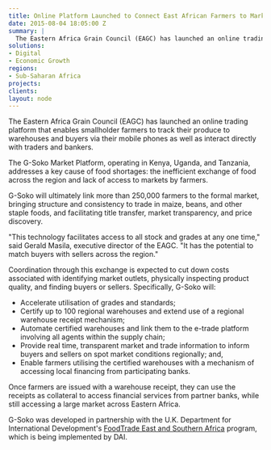 ```yaml
---
title: Online Platform Launched to Connect East African Farmers to Markets, Improve Incomes and Food Availability
date: 2015-08-04 18:05:00 Z
summary: |
  The Eastern Africa Grain Council (EAGC) has launched an online trading platform that enables smallholder farmers to track their produce to warehouses and buyers via their mobile phones as well as interact directly with traders and bankers.
solutions:
- Digital
- Economic Growth
regions:
- Sub-Saharan Africa
projects:
clients:
layout: node
---
```

The Eastern Africa Grain Council (EAGC) has launched an online trading platform that enables smallholder farmers to track their produce to warehouses and buyers via their mobile phones as well as interact directly with traders and bankers.

The G-Soko Market Platform, operating in Kenya, Uganda, and Tanzania, addresses a key cause of food shortages: the inefficient exchange of food across the region and lack of access to markets by farmers.

G-Soko will ultimately link more than 250,000 farmers to the formal market, bringing structure and consistency to trade in maize, beans, and other staple foods, and facilitating title transfer, market transparency, and price discovery.

"This technology facilitates access to all stock and grades at any one time," said Gerald Masila, executive director of the EAGC. "It has the potential to match buyers with sellers across the region."

Coordination through this exchange is expected to cut down costs associated with identifying market outlets, physically inspecting product quality, and finding buyers or sellers. Specifically, G-Soko will:

* Accelerate utilisation of grades and standards;
* Certify up to 100 regional warehouses and extend use of a regional warehouse receipt mechanism;
* Automate certified warehouses and link them to the e-trade platform involving all agents within the supply chain;
* Provide real time, transparent market and trade information to inform buyers and sellers on spot market conditions regionally; and,
* Enable farmers utilising the certified warehouses with a mechanism of accessing local financing from participating banks.

Once farmers are issued with a warehouse receipt, they can use the receipts as collateral to access financial services from partner banks, while still accessing a large market across Eastern Africa.

G-Soko was developed in partnership with the U.K. Department for International Development's [FoodTrade East and Southern Africa][1] program, which is being implemented by DAI.

[1]: /projects/east-and-southern-africa-foodtrade-esa
